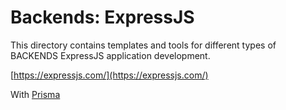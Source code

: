 # Backends: ExpressJS

This directory contains templates and tools for different types of BACKENDS ExpressJS application development.

[https://expressjs.com/](https://expressjs.com/)

With [Prisma](https://www.prisma.io/)
